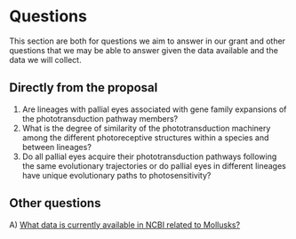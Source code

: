 # Questions

This section are both for questions we aim to answer in our grant and other questions that we may be able to answer given the data available and the data we will collect.

## Directly from the proposal

1. Are lineages with pallial eyes associated with gene family expansions of the phototransduction pathway members?
2.  What is the degree of similarity of the phototransduction machinery among the different photoreceptive structures within a species and between lineages?
3. Do all pallial eyes acquire their phototransduction pathways following the same evolutionary trajectories or do pallial eyes in different lineages have unique evolutionary paths to photosensitivity?

## Other questions


A) [  What data is currently available in NCBI related to Mollusks?](EOE/Questions/Q_A.md)
